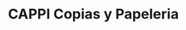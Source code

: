 ---
title: "CAPPI Copias y Papeleria"
url: /machala/cappi-copias-y-papeleria/
shop: material de oficina
---